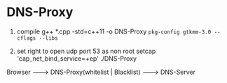 # DNS-Proxy

1. compile
g++ *.cpp -std=c++11 -o DNS-Proxy `pkg-config gtkmm-3.0 --cflags --libs`

2. set right to open udp port 53 as non root
setcap 'cap_net_bind_service=+ep' ./DNS-Proxy

Browser ---> DNS-Proxy(whitelist | Blacklist) ---> DNS-Server
